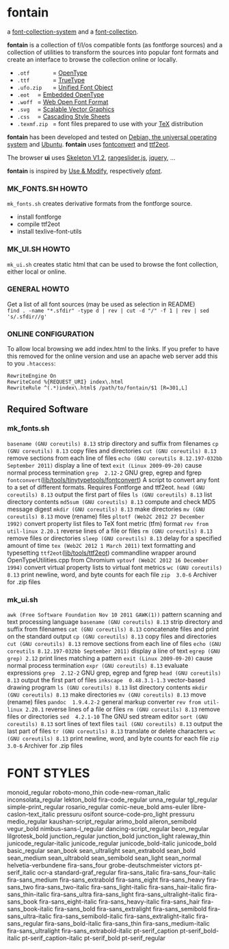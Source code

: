 fontain
=======

a [font-collection-system](https://github.com/lafkon/fontain) 
and a [font-collection](http://www.fontain.org).


**fontain** is a collection of f/l/os compatible fonts (as fontforge 
sources) and a collection of utilities to transform the sources into popular font formats 
and create an interface to browse the collection online or locally.

- `.otf       ` = [OpenType](http://en.wikipedia.org/wiki/OpenType)
- `.ttf       ` = [TrueType](http://en.wikipedia.org/wiki/TrueType)
- `.ufo.zip   ` = [Unified Font Object](http://unifiedfontobject.org/)
- `.eot  `      = [Embedded OpenType](http://en.wikipedia.org/wiki/Embedded_OpenType)
- `.woff `      = [Web Open Font Format](http://en.wikipedia.org/wiki/Web_Open_Font_Format)
- `.svg  `      = [Scalable Vector Graphics](http://en.wikipedia.org/wiki/Web_typography#Scalable_Vector_Graphics)
- `.css  `      = [Cascading Style Sheets](http://en.wikipedia.org/wiki/Cascading_Style_Sheets)
- `.texmf.zip ` = font files prepared to use with your [TeX](http://en.wikipedia.org/wiki/TeX) distribution

**fontain** has been developed and tested on [Debian, the universal operating system](https://www.debian.org/)
and [Ubuntu](http://www.ubuntu.com/).
**fontain** uses [fontconvert](https://gitorious.org/manufacturaindhacks/tinytypetools/source/fontconvert) and 
[ttf2eot](https://github.com/metaflop/ttf2eot).

The browser **ui** uses 
[Skeleton V1.2](http://www.getskeleton.com/), 
[rangeslider.js](https://github.com/andreruffert/rangeslider.js), 
[jquery](), 
...

**fontain** is inspired by [Use & Modify](http://usemodify.com/), respectively [ofont](https://github.com/raphaelbastide/ofont).


### MK_FONTS.SH HOWTO

`mk_fonts.sh` creates derivative formats from the fontforge source.

- install fontforge
- compile ttf2eot
- install texlive-font-utils


### MK_UI.SH HOWTO

`mk_ui.sh` creates static html that can be used to browse the font collection,
either local or online.


### GENERAL HOWTO

Get a list of all font sources (may be used as selection in README)    
`find . -name "*.sfdir" -type d | rev | cut -d "/" -f 1 | rev | sed 's/.sfdir//g'`


### ONLINE CONFIGURATION

To allow local browsing we add index.html to the links.
If you prefer to have this removed for the online version
and use an apache web server add this to you `.htaccess`:

    RewriteEngine On
    RewriteCond %{REQUEST_URI} index\.html
    RewriteRule ^(.*)index\.html$ /path/to/fontain/$1 [R=301,L]



## Required Software

### mk_fonts.sh

`basename (GNU coreutils) 8.13`
 strip directory and suffix from filenames
`cp (GNU coreutils) 8.13`
 copy files and directories
`cut (GNU coreutils) 8.13`
 remove sections from each line of files
`echo (GNU coreutils 8.12.197-032bb September 2011)`
 display a line of text
`exit (Linux 2009-09-20)`
 cause normal process termination
`grep  2.12-2`
 GNU grep, egrep and fgrep
`fontconvert`([lib/tools/tinytypetools/fontconvert](lib/tools/tinytypetools/fontconvert))
 A script to convert any font to a set of different formats.
 Requires Fontforge and ttf2eot.
`head (GNU coreutils) 8.13`
 output the first part of files
`ls (GNU coreutils) 8.13`
 list directory contents
`md5sum (GNU coreutils) 8.13`
 compute and check MD5 message digest
`mkdir (GNU coreutils) 8.13`
 make directories
`mv (GNU coreutils) 8.13`
 move (rename) files
`pltotf (Web2C 2012 27 December 1992)`
 convert property list files to TeX font metric (tfm) format
`rev from util-linux 2.20.1`
 reverse lines of a file or files
`rm (GNU coreutils) 8.13`
 remove files or directories
`sleep (GNU coreutils) 8.13`
 delay for a specified amount of time
`tex (Web2C 2012 1 March 2011)`
 text formatting and typesetting
`ttf2eot`([lib/tools/ttf2eot](lib/tools/ttf2eot))
 commandline wrapper around OpenTypeUtilities.cpp from Chromium
`vptovf (Web2C 2012 16 December 1994)`
 convert virtual property lists to virtual font metrics
`wc (GNU coreutils) 8.13`
 print newline, word, and byte counts for each file
`zip  3.0-6`
 Archiver for .zip files


### mk_ui.sh


`awk (Free Software Foundation Nov 10 2011 GAWK(1))`
 pattern scanning and text processing language
`basename (GNU coreutils) 8.13`
 strip directory and suffix from filenames
`cat (GNU coreutils) 8.13`
 concatenate files and print on the standard output
`cp (GNU coreutils) 8.13`
 copy files and directories
`cut (GNU coreutils) 8.13`
 remove sections from each line of files
`echo (GNU coreutils 8.12.197-032bb September 2011)`
 display a line of text
`egrep (GNU grep) 2.12`
 print lines matching a pattern
`exit (Linux 2009-09-20)`
 cause normal process termination
`expr (GNU coreutils) 8.13`
 evaluate expressions
`grep  2.12-2`
 GNU grep, egrep and fgrep
`head (GNU coreutils) 8.13`
 output the first part of files
`inkscape  0.48.3.1-1.3`
 vector-based drawing program
`ls (GNU coreutils) 8.13`
 list directory contents
`mkdir (GNU coreutils) 8.13`
 make directories
`mv (GNU coreutils) 8.13`
 move (rename) files
`pandoc  1.9.4.2-2`
 general markup converter
`rev from util-linux 2.20.1`
 reverse lines of a file or files
`rm (GNU coreutils) 8.13`
 remove files or directories
`sed  4.2.1-10`
 The GNU sed stream editor
`sort (GNU coreutils) 8.13`
 sort lines of text files
`tail (GNU coreutils) 8.13`
 output the last part of files
`tr (GNU coreutils) 8.13`
 translate or delete characters
`wc (GNU coreutils) 8.13`
 print newline, word, and byte counts for each file
`zip  3.0-6`
 Archiver for .zip files


FONT STYLES
===========

monoid_regular
roboto-mono_thin
code-new-roman_italic
inconsolata_regular
lekton_bold
fira-code_regular
unna_regular
tgl_regular
simple-print_regular
rosario_regular
comic-neue_bold
ams-euler
libre-caslon-text_italic
pressuru
osifont
source-code-pro_light
  pressuru
medio_regular
kaushan-script_regular
arimo_bold
aileron_semibold
vegur_bold
nimbus-sans-l_regular
dancing-script_regular
beon_regular
lilgrotesk_bold
junction_regular
junction_bold
junction_light
raleway_thin
  junicode_regular-italic
junicode_regular
  junicode_bold-italic
  junicode_bold
basic_regular
sean_book
  sean_ultralight
  sean_extrabold
  sean_bold
  sean_medium
  sean_ultrabold
  sean_semibold
  sean_light
  sean_normal
helvetia-verbundene
  fira-sans_four
grobe-deutschmeister
victors
pt-serif_italic
ocr-a
standard-graf_regular
  fira-sans_italic
  fira-sans_four-italic
  fira-sans_medium
  fira-sans_extrabold
  fira-sans_eight
  fira-sans_heavy
  fira-sans_two
  fira-sans_two-italic
  fira-sans_light-italic
  fira-sans_hair-italic
  fira-sans_thin-italic
  fira-sans_ultra
  fira-sans_light
  fira-sans_ultralight-italic
  fira-sans_book
  fira-sans_eight-italic
  fira-sans_heavy-italic
  fira-sans_hair
  fira-sans_book-italic
  fira-sans_bold
  fira-sans_extralight
  fira-sans_semibold
  fira-sans_ultra-italic
  fira-sans_semibold-italic
  fira-sans_extralight-italic
fira-sans_regular
  fira-sans_bold-italic
  fira-sans_thin
  fira-sans_medium-italic
  fira-sans_ultralight
  fira-sans_extrabold-italic
  pt-serif_caption
  pt-serif_bold-italic
  pt-serif_caption-italic
  pt-serif_bold
  pt-serif_regular

